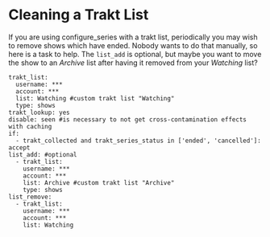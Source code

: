 # Cleaning a Trakt List
If you are using configure_series with a trakt list, periodically you may wish to remove shows which have ended. Nobody wants to do that manually, so here is a task to help.
The `list_add` is optional, but maybe you want to move the show to an *Archive* list after having it removed from your *Watching* list?
```
trakt_list:
  username: ***
  account: ***
  list: Watching #custom trakt list "Watching"
  type: shows
trakt_lookup: yes
disable: seen #is necessary to not get cross-contamination effects with caching
if:
  - trakt_collected and trakt_series_status in ['ended', 'cancelled']: accept
list_add: #optional
  - trakt_list:
    username: ***
    account: ***
    list: Archive #custom trakt list "Archive"
    type: shows
list_remove:
  - trakt_list:
    username: ***
    account: ***
    list: Watching
```